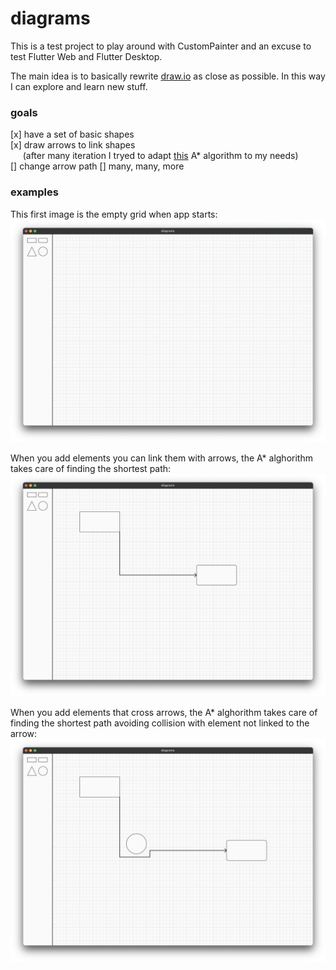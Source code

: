 # diagrams

This is a test project to play around with CustomPainter and an excuse to test Flutter Web and Flutter Desktop.

The main idea is to basically rewrite [draw.io](draw.io) as close as possible.
In this way I can explore and learn new stuff.

### goals

[x] have a set of basic shapes <br />
[x] draw arrows to link shapes <br />
&nbsp;&nbsp;&nbsp;&nbsp;&nbsp;(after many iteration I tryed to adapt [this](https://github.com/RafaelBarbosatec/a_star) A* algorithm to my needs) <br />
[] change arrow path
[] many, many, more


### examples

This first image is the empty grid when app starts: <br />
<img src="readme_images/1.png" alt="drawing" width="600"/>

When you add elements you can link them with arrows, the A* alghorithm takes care of finding the shortest path: <br />
<img src="readme_images/2.png" alt="drawing" width="600"/>

When you add elements that cross arrows, the A* alghorithm takes care of finding the shortest path avoiding collision with element not linked to the arrow: <br />
<img src="readme_images/3.png" alt="drawing" width="600"/>
